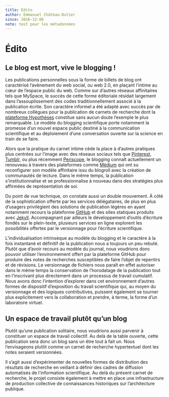 ```yaml
---
title: Édito
author: Emmanuel Château-Dutier
since: 2016-12-06
note: test pour les métadonnées
---
```


# Édito

## Le blog est mort, vive le blogging !

Les publications personnelles sous la forme de billets de blog ont caractérisé l’avènement du web social, ou web 2.0, en plaçant l’intime au cœur de l’espace public du web. Comme sur d’autres réseaux affinitaires tels que MySpace, le succès de cette forme éditoriale résidait largement dans l’assouplissement des codes traditionnellement associé à la publication écrite. Son caractère informel a été adapté avec succès par de nombreux collègues pour la publication de carnets de recherche dont la [plateforme Hypothèses](http://hypotheses.org) constitue sans aucun doute l’exemple le plus remarquable. Le modèle du blogging scientifique porte notamment la promesse d’un nouvel espace public destiné à la communication scientifique et au déploiement d’une conversation ouverte sur la science en train de se faire.

Alors que la pratique du carnet intime cède la place à d’autres pratiques plus centrées sur l’image avec des réseaux sociaux tels que [Pinterest](https://pinterest.com), [Tumblr](https://www.tumblr.com), ou plus récemment [Periscope](https://www.periscope.tv), le blogging connaît actuellement un renouveau à travers des plateformes comme [Médium](https://medium.com) qui ont su reconfigurer son modèle affinitaire issu du blogroll avec la création de communautés de lecture. Dans le même temps, la publication s’institutionnalise et se professionnalise à nouveau dans des stratégies plus affirmées de représentation de soi.

Du point de vue technique, on constate aussi un double mouvement. À côté de la sophistication offerte par les services délégataires, de plus en plus d’usagers privilégient des solutions de publication légères en ayant notamment recours la plateforme [GitHub](https://github.com) et des sites statiques produits avec [Jekyll](https://jekyllrb.com). Accompagnant par ailleurs le développement d’outils d’écriture fondés sur le plein-texte, plusieurs services en ligne explorent les possibilités offertes par le versionnage pour l’écriture scientifique.

L’individualisation intrinsèque au modèle du blogging et le caractère à la fois instantané et définitif de la publication nous a toujours un peu rebuté. Plutôt que d’avoir recours au modèle du journal, nous voudrions donc pouvoir utiliser l’environnement offert par la plateforme GitHub pour produire des notes de recherches susceptibles de faire l’objet de repentirs et de révisions. Le versionnage de fichiers nous paraît en effet autoriser dans le même temps la conservation de l’horodatage de la publication tout en l’inscrivant plus directement dans un processus de travail cumulatif. Nous avons donc l’intention d’explorer dans cet environnement d’autres formes de dispositif d’exposition du travail scientifique qui, au moyen du versionnage et des logiques contributives, puissent également se tourner plus explicitement vers la collaboration et prendre, à terme, la forme d’un laboratoire virtuel.

## Un espace de travail plutôt qu’un blog

Plutôt qu’une publication solitaire, nous voudrions aussi parvenir à constituer un espace de travail collectif. Au delà de la table ouverte, cette publication sera donc un blog sans un être tout à fait un. Nous l’envisageons plutôt comme un carnet de recherche hypertextuel dont les notes seraient versionnées.

Il s’agit aussi d’expérimenter de nouvelles formes de distribution des résultats de recherche en veillant à définir des cadres de diffusion automatisés de l’information scientifique. Au delà du présent carnet de recherche, le projet consiste également à mettre en place une infrastructure de production collective de connaissances historiques sur l’architecture publique.
